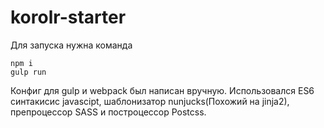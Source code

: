 # korolr-starter
Для запуска нужна команда
```
npm i
gulp run
```
Конфиг для gulp и webpack был написан вручную. Использовался ES6 синтакисис javascipt, шаблонизатор nunjucks(Похожий на jinja2), препроцессор SASS и построцессор Postcss.